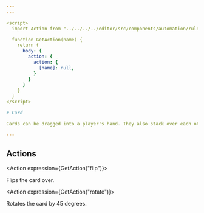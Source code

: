 ```yaml
---
---

<script>
  import Action from "../../../../editor/src/components/automation/rule/expression/Action.svelte";

  function GetAction(name) {
    return {
      body: {
        action: {
          action: {
            [name]: null,
          }
        }
      }
    }
  }
</script>

# Card

Cards can be dragged into a player's hand. They also stack over each other to form a [deck](./deck).

---
```


## Actions

<Action expression={GetAction("flip")}></Action>

Flips the card over.

<Action expression={GetAction("rotate")}></Action>

Rotates the card by 45 degrees.
